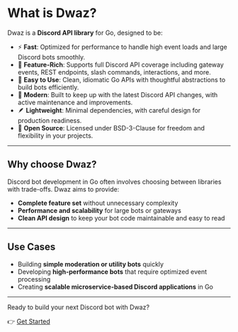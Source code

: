 
# What is Dwaz?

Dwaz is a **Discord API library** for Go, designed to be:

- ⚡ **Fast**: Optimized for performance to handle high event loads and large Discord bots smoothly.
- 🚀 **Feature-Rich**: Supports full Discord API coverage including gateway events, REST endpoints, slash commands, interactions, and more.
- 🧩 **Easy to Use**: Clean, idiomatic Go APIs with thoughtful abstractions to build bots efficiently.
- 🔧 **Modern**: Built to keep up with the latest Discord API changes, with active maintenance and improvements.
- 🪶 **Lightweight**: Minimal dependencies, with careful design for production readiness.
- 📝 **Open Source**: Licensed under BSD-3-Clause for freedom and flexibility in your projects.

---

## Why choose Dwaz?

Discord bot development in Go often involves choosing between libraries with trade-offs. Dwaz aims to provide:

- **Complete feature set** without unnecessary complexity
- **Performance and scalability** for large bots or gateways
- **Clean API design** to keep your bot code maintainable and easy to read

---

## Use Cases

- Building **simple moderation or utility bots** quickly
- Developing **high-performance bots** that require optimized event processing
- Creating **scalable microservice-based Discord applications** in Go

---

Ready to build your next Discord bot with Dwaz?

👉 [Get Started](/introduction/getting-started)

